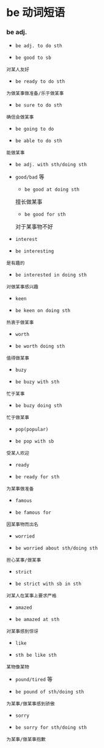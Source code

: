 # be 动词短语

### be adj.

-  `be adj. to do sth`

  -  `be good to sb` 

    对某人友好

  -  `be ready to do sth` 

    为做某事做准备/乐于做某事

  -  `be sure to do sth` 

    确信会做某事

  -  `be going to do` 

  -  `be able to do sth` 

    能做某事

-  `be adj. with sth/doing sth`



- `good/bad` 等

  -  `be good at doing sth` 

    擅长做某事



  -  `be good for sth` 

    对于某事物不好

    

-  `interest` 

  -  `be interesting`  

    是有趣的

  -  `be interested in doing sth` 

    对做某事感兴趣

-  `keen` 

  -  `be keen on doing sth ` 

    热衷于做某事

-  `worth` 

  -  `be worth doing sth` 

    值得做某事

-  `buzy` 

  -  `be buzy with sth` 

    忙于某事

  -  `be buzy doing sth` 

    忙于做某事

-  `pop(popular)` 

  -  `be pop with sb` 

    受某人欢迎

-  `ready` 

  -  `be ready for sth` 

    为某事做准备



-  `famous` 

  -  `be famous for` 

    因某事物而出名



-  `worried` 

  -  `be worried about sth/doing sth` 

    担心某事/做某事

-  `strict` 

  -  `be strict with sb in sth` 

    对某人在某事上要求严格

-  `amazed` 

  -  `be amazed at sth` 

    对某事感到惊讶



-  `like` 

  -  `sth be like sth` 

    某物像某物

-  `pound/tired` 等

  -  `be pound of sth/doing sth`  

    为某事/做某事感到骄傲

-  `sorry` 

  -  `be sorry for sth/doing sth` 

    为某事/做某事抱歉



